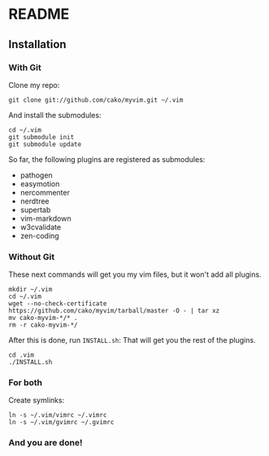 README
======

Installation
------------

### With Git
Clone my repo:

    git clone git://github.com/cako/myvim.git ~/.vim
    
And install the submodules:

    cd ~/.vim
    git submodule init
    git submodule update

So far, the following plugins are registered as submodules:
* pathogen
* easymotion
* nercommenter
* nerdtree
* supertab
* vim-markdown
* w3cvalidate
* zen-coding

### Without Git
These next commands will get you my vim files, but it won't add all plugins.

    mkdir ~/.vim
    cd ~/.vim
    wget --no-check-certificate https://github.com/cako/myvim/tarball/master -O - | tar xz
    mv cako-myvim-*/* .
    rm -r cako-myvim-*/

After this is done, run `INSTALL.sh`: That will get you the rest of the plugins.

    cd .vim
    ./INSTALL.sh

### For both
Create symlinks:

    ln -s ~/.vim/vimrc ~/.vimrc
    ln -s ~/.vim/gvimrc ~/.gvimrc

### And you are done!
